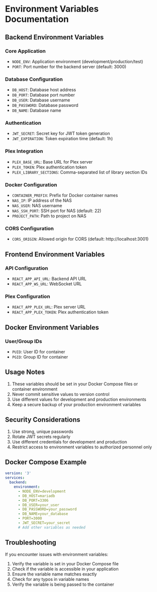 # Environment Variables Documentation

## Backend Environment Variables

### Core Application
- `NODE_ENV`: Application environment (development/production/test)
- `PORT`: Port number for the backend server (default: 3000)

### Database Configuration
- `DB_HOST`: Database host address
- `DB_PORT`: Database port number
- `DB_USER`: Database username
- `DB_PASSWORD`: Database password
- `DB_NAME`: Database name

### Authentication
- `JWT_SECRET`: Secret key for JWT token generation
- `JWT_EXPIRATION`: Token expiration time (default: 1h)

### Plex Integration
- `PLEX_BASE_URL`: Base URL for Plex server
- `PLEX_TOKEN`: Plex authentication token
- `PLEX_LIBRARY_SECTIONS`: Comma-separated list of library section IDs

### Docker Configuration
- `CONTAINER_PREFIX`: Prefix for Docker container names
- `NAS_IP`: IP address of the NAS
- `NAS_USER`: NAS username
- `NAS_SSH_PORT`: SSH port for NAS (default: 22)
- `PROJECT_PATH`: Path to project on NAS

### CORS Configuration
- `CORS_ORIGIN`: Allowed origin for CORS (default: http://localhost:3001)

## Frontend Environment Variables

### API Configuration
- `REACT_APP_API_URL`: Backend API URL
- `REACT_APP_WS_URL`: WebSocket URL

### Plex Configuration
- `REACT_APP_PLEX_URL`: Plex server URL
- `REACT_APP_PLEX_TOKEN`: Plex authentication token

## Docker Environment Variables

### User/Group IDs
- `PUID`: User ID for container
- `PGID`: Group ID for container

## Usage Notes

1. These variables should be set in your Docker Compose files or container environment
2. Never commit sensitive values to version control
3. Use different values for development and production environments
4. Keep a secure backup of your production environment variables

## Security Considerations

1. Use strong, unique passwords
2. Rotate JWT secrets regularly
3. Use different credentials for development and production
4. Restrict access to environment variables to authorized personnel only

## Docker Compose Example

```yaml
version: '3'
services:
  backend:
    environment:
      - NODE_ENV=development
      - DB_HOST=mariadb
      - DB_PORT=3306
      - DB_USER=your_user
      - DB_PASSWORD=your_password
      - DB_NAME=your_database
      - PORT=3000
      - JWT_SECRET=your_secret
      # Add other variables as needed
```

## Troubleshooting

If you encounter issues with environment variables:

1. Verify the variable is set in your Docker Compose file
2. Check if the variable is accessible in your application
3. Ensure the variable name matches exactly
4. Check for any typos in variable names
5. Verify the variable is being passed to the container 